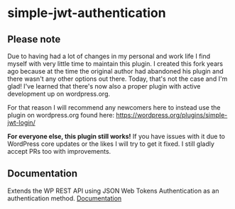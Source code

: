 # simple-jwt-authentication

## Please note
Due to having had a lot of changes in my personal and work life I find myself with very little time to maintain this plugin. 
 I created this fork years ago because at the time the original author had abandoned his plugin and there wasn't any other options out there.
Today, that's not the case and I'm glad! I've learned that there's now also a proper plugin with active development up on wordpress.org.

For that reason I will recommend any newcomers here to instead use the plugin on wordpress.org found here:
https://wordpress.org/plugins/simple-jwt-login/

**For everyone else, this plugin still works!**
If you have issues with it due to WordPress core updates or the likes I will try to get it fixed. 
I still gladly accept PRs too with improvements. 

## Documentation
Extends the WP REST API using JSON Web Tokens Authentication as an authentication method.
[Documentation](https://github.com/jonathan-dejong/simple-jwt-authentication/wiki/Documentation)
